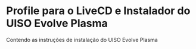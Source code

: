 # Profile para o LiveCD e Instalador do UISO Evolve Plasma

Contendo as instruções de instalação do UISO Evolve Plasma
